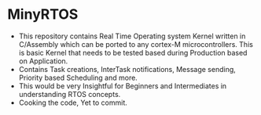 # MinyRTOS
* This repository contains Real Time Operating system Kernel written in C/Assembly which can be ported to any cortex-M microcontrollers. This is basic Kernel that needs to be tested based during Production based on Application.
* Contains Task creations, InterTask notifications, Message sending, Priority based Scheduling and more.
* This would be very Insightful for Beginners and Intermediates in understanding RTOS concepts.
* Cooking the code, Yet to commit.
